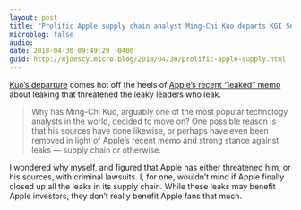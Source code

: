 ```yaml
---
layout: post
title: "Prolific Apple supply chain analyst Ming-Chi Kuo departs KGI Securities, likely to focus on companies other than Apple"
microblog: false
audio: 
date: 2018-04-30 09:49:29 -0400
guid: http://mjdescy.micro.blog/2018/04/30/prolific-apple-supply.html
---
```

[Kuo’s departure](https://9to5mac.com/2018/04/30/prolific-apple-supply-chain-analyst-ming-chi-kuo-departs-kgi/) comes hot off the heels of [Apple’s recent “leaked” memo](https://9to5mac.com/2018/04/13/apple-memo-on-leaks-leaks/) about leaking that threatened the leaky leaders who leak. 

> Why has Ming-Chi Kuo, arguably one of the most popular technology analysts in the world, decided to move on? One possible reason is that his sources have done likewise, or perhaps have even been removed in light of Apple’s recent memo and strong stance against leaks — supply chain or otherwise.

I wondered why myself, and figured that Apple has either threatened him, or his sources, with criminal lawsuits. I, for one, wouldn’t mind if Apple finally closed up all the leaks in its supply chain. While these leaks may benefit Apple investors,  they don’t really benefit Apple fans that much.
